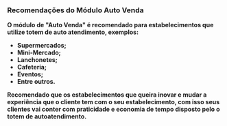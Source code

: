 ### <b> Recomendações do Módulo Auto Venda <b>

O módulo de "Auto Venda" é recomendado para estabelecimentos que utilize totem de auto atendimento, exemplos:

- Supermercados;
- Mini-Mercado;
- Lanchonetes;
- Cafeteria;
- Eventos;
- Entre outros.

Recomendado que os estabelecimentos que queira inovar e mudar a experiência que o cliente tem com
o seu estabelecimento, com isso seus clientes vai conter com praticidade e economia de tempo disposto
pelo o totem de autoatendimento.












